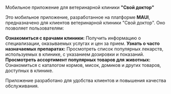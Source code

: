 Мобильное приложение для ветеринарной клиники **"Свой доктор"**

Это мобильное приложение, разработанное на платформе **MAUI**, предназначено для клиентов ветеринарной клиники "Свой доктор".  Оно позволяет пользователям:

**Ознакомиться с врачами клиники:** Получить информацию о специализации, оказываемых услугах и цен за прием.
**Узнать о часто назначаемых препаратах:**  Просмотреть список популярных лекарств, используемых в клинике, с указанием дозировки и показаний.
**Просмотреть ассортимент популярных товаров для животных:** Ознакомиться с каталогом кормов, мисок, домиков и других товаров, доступных в клинике.

Приложение разработано для удобства клиентов и повышения качества обслуживания.
